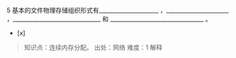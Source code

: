 5
基本的文件物理存储组织形式有_____________________ ，______________________
，_______________________________ 和 _________________________________ 。
- [x]  

> 知识点：连续内存分配。
> 出处：网络
> 难度：1
> 解释

